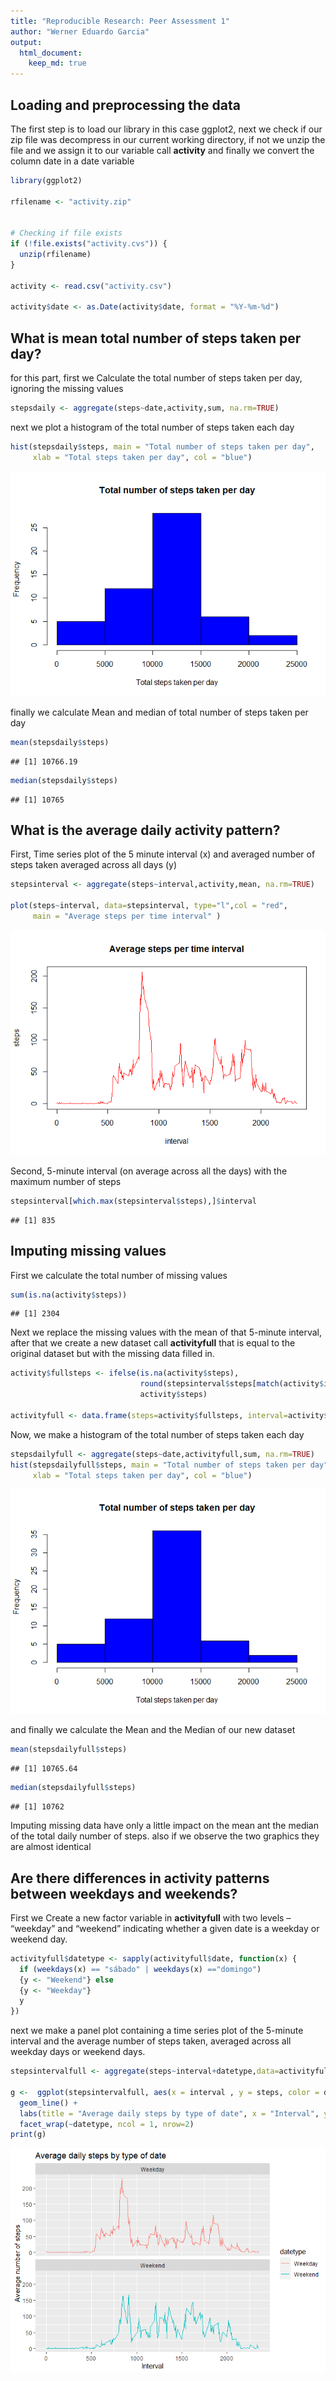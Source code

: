 ```yaml
---
title: "Reproducible Research: Peer Assessment 1"
author: "Werner Eduardo Garcia"
output: 
  html_document:
    keep_md: true
---
```



## Loading and preprocessing the data
The first step is to load our library in this case ggplot2, next we check if
our zip file was decompress in our current working directory, if not we unzip 
the file and we assign it to our variable call **activity** and finally we 
convert the column date in a date variable


```r
library(ggplot2)

rfilename <- "activity.zip"


# Checking if file exists
if (!file.exists("activity.cvs")) { 
  unzip(rfilename) 
}

activity <- read.csv("activity.csv")

activity$date <- as.Date(activity$date, format = "%Y-%m-%d")
```

## What is mean total number of steps taken per day?
for this part, first we Calculate the total number of steps taken per day, 
ignoring the missing values

```r
stepsdaily <- aggregate(steps~date,activity,sum, na.rm=TRUE)
```

next we plot a histogram of the total number of steps taken each day

```r
hist(stepsdaily$steps, main = "Total number of steps taken per day",
     xlab = "Total steps taken per day", col = "blue")
```

![](PA1_template_files/figure-html/unnamed-chunk-3-1.png)<!-- -->

finally we calculate Mean and median of total number of steps taken per day

```r
mean(stepsdaily$steps)
```

```
## [1] 10766.19
```

```r
median(stepsdaily$steps)
```

```
## [1] 10765
```


## What is the average daily activity pattern?
First, Time series plot of the 5 minute interval (x) and averaged number of 
steps taken averaged across all days (y)

```r
stepsinterval <- aggregate(steps~interval,activity,mean, na.rm=TRUE)

plot(steps~interval, data=stepsinterval, type="l",col = "red", 
     main = "Average steps per time interval" )
```

![](PA1_template_files/figure-html/unnamed-chunk-5-1.png)<!-- -->

Second, 5-minute interval (on average across all the days) with the maximum number of steps

```r
stepsinterval[which.max(stepsinterval$steps),]$interval
```

```
## [1] 835
```


## Imputing missing values
First we calculate the total number of missing values

```r
sum(is.na(activity$steps))
```

```
## [1] 2304
```

Next we replace the missing values with the mean of that 5-minute interval,
after that we create a new dataset call **activityfull**  that is equal to the original dataset 
but with the missing data filled in.

```r
activity$fullsteps <- ifelse(is.na(activity$steps), 
                             round(stepsinterval$steps[match(activity$interval, stepsinterval$interval)],0),
                             activity$steps)

activityfull <- data.frame(steps=activity$fullsteps, interval=activity$interval, date=activity$date)
```
Now, we make a histogram of the total number of steps taken each day 

```r
stepsdailyfull <- aggregate(steps~date,activityfull,sum, na.rm=TRUE)
hist(stepsdailyfull$steps, main = "Total number of steps taken per day",
     xlab = "Total steps taken per day", col = "blue")
```

![](PA1_template_files/figure-html/unnamed-chunk-9-1.png)<!-- -->

and finally we calculate the Mean and the Median of our new dataset

```r
mean(stepsdailyfull$steps)
```

```
## [1] 10765.64
```

```r
median(stepsdailyfull$steps)
```

```
## [1] 10762
```
Imputing missing data have only a little impact on the mean ant the median of the total daily number of steps.
also if we observe the two graphics they are almost identical




## Are there differences in activity patterns between weekdays and weekends?
First we Create a new factor variable in **activityfull** with two levels – “weekday” and “weekend” indicating whether a given date is a weekday or weekend day.

```r
activityfull$datetype <- sapply(activityfull$date, function(x) {
  if (weekdays(x) == "sábado" | weekdays(x) =="domingo") 
  {y <- "Weekend"} else 
  {y <- "Weekday"}
  y
})
```

next we make a panel plot containing a time series plot of the 5-minute interval  and the average number of steps taken, averaged across all weekday days or weekend days.

```r
stepsintervalfull <- aggregate(steps~interval+datetype,data=activityfull,FUN=mean)

g <-  ggplot(stepsintervalfull, aes(x = interval , y = steps, color = datetype)) +
  geom_line() +
  labs(title = "Average daily steps by type of date", x = "Interval", y = "Average number of steps") +
  facet_wrap(~datetype, ncol = 1, nrow=2)
print(g)
```

![](PA1_template_files/figure-html/unnamed-chunk-12-1.png)<!-- -->
